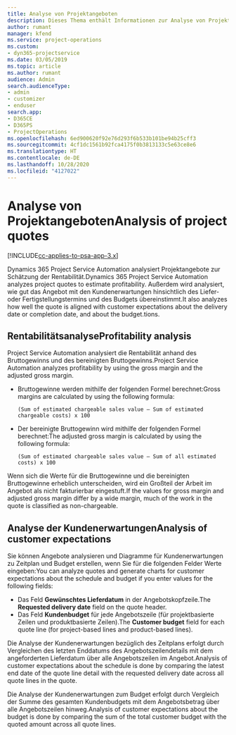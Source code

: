 ```yaml
---
title: Analyse von Projektangeboten
description: Dieses Thema enthält Informationen zur Analyse von Projektangeboten.
author: rumant
manager: kfend
ms.service: project-operations
ms.custom:
- dyn365-projectservice
ms.date: 03/05/2019
ms.topic: article
ms.author: rumant
audience: Admin
search.audienceType:
- admin
- customizer
- enduser
search.app:
- D365CE
- D365PS
- ProjectOperations
ms.openlocfilehash: 6ed900620f92e76d293f6b533b101be94b25cff3
ms.sourcegitcommit: 4cf1dc1561b92fca4175f0b3813133c5e63ce8e6
ms.translationtype: HT
ms.contentlocale: de-DE
ms.lasthandoff: 10/28/2020
ms.locfileid: "4127022"
---
```

# <a name="analysis-of-project-quotes"></a><span data-ttu-id="88b8b-103">Analyse von Projektangeboten</span><span class="sxs-lookup"><span data-stu-id="88b8b-103">Analysis of project quotes</span></span>

[!INCLUDE[cc-applies-to-psa-app-3.x](../includes/cc-applies-to-psa-app-3x.md)]

<span data-ttu-id="88b8b-104">Dynamics 365 Project Service Automation analysiert Projektangebote zur Schätzung der Rentabilität.</span><span class="sxs-lookup"><span data-stu-id="88b8b-104">Dynamics 365 Project Service Automation analyzes project quotes to estimate profitability.</span></span> <span data-ttu-id="88b8b-105">Außerdem wird analysiert, wie gut das Angebot mit den Kundenerwartungen hinsichtlich des Liefer- oder Fertigstellungstermins und des Budgets übereinstimmt.</span><span class="sxs-lookup"><span data-stu-id="88b8b-105">It also analyzes how well the quote is aligned with customer expectations about the delivery date or completion date, and about the budget.tions.</span></span>

## <a name="profitability-analysis"></a><span data-ttu-id="88b8b-106">Rentabilitätsanalyse</span><span class="sxs-lookup"><span data-stu-id="88b8b-106">Profitability analysis</span></span>

<span data-ttu-id="88b8b-107">Project Service Automation analysiert die Rentabilität anhand des Bruttogewinns und des bereinigten Bruttogewinns.</span><span class="sxs-lookup"><span data-stu-id="88b8b-107">Project Service Automation analyzes profitability by using the gross margin and the adjusted gross margin.</span></span>

- <span data-ttu-id="88b8b-108">Bruttogewinne werden mithilfe der folgenden Formel berechnet:</span><span class="sxs-lookup"><span data-stu-id="88b8b-108">Gross margins are calculated by using the following formula:</span></span>

  `
    (Sum of estimated chargeable sales value – Sum of estimated chargeable costs) x 100
  `
- <span data-ttu-id="88b8b-109">Der bereinigte Bruttogewinn wird mithilfe der folgenden Formel berechnet:</span><span class="sxs-lookup"><span data-stu-id="88b8b-109">The adjusted gross margin is calculated by using the following formula:</span></span>

  `
    (Sum of estimated chargeable sales value – Sum of all estimated costs) x 100
  `

<span data-ttu-id="88b8b-110">Wenn sich die Werte für die Bruttogewinne und die bereinigten Bruttogewinne erheblich unterscheiden, wird ein Großteil der Arbeit im Angebot als nicht fakturierbar eingestuft.</span><span class="sxs-lookup"><span data-stu-id="88b8b-110">If the values for gross margin and adjusted gross margin differ by a wide margin, much of the work in the quote is classified as non-chargeable.</span></span>

## <a name="analysis-of-customer-expectations"></a><span data-ttu-id="88b8b-111">Analyse der Kundenerwartungen</span><span class="sxs-lookup"><span data-stu-id="88b8b-111">Analysis of customer expectations</span></span>

<span data-ttu-id="88b8b-112">Sie können Angebote analysieren und Diagramme für Kundenerwartungen zu Zeitplan und Budget erstellen, wenn Sie für die folgenden Felder Werte eingeben:</span><span class="sxs-lookup"><span data-stu-id="88b8b-112">You can analyze quotes and generate charts for customer expectations about the schedule and budget if you enter values for the following fields:</span></span>

- <span data-ttu-id="88b8b-113">Das Feld **Gewünschtes Lieferdatum** in der Angebotskopfzeile.</span><span class="sxs-lookup"><span data-stu-id="88b8b-113">The **Requested delivery date** field on the quote header.</span></span>
- <span data-ttu-id="88b8b-114">Das Feld **Kundenbudget** für jede Angebotszeile (für projektbasierte Zeilen und produktbasierte Zeilen).</span><span class="sxs-lookup"><span data-stu-id="88b8b-114">The **Customer budget** field for each quote line (for project-based lines and product-based lines).</span></span>

<span data-ttu-id="88b8b-115">Die Analyse der Kundenerwartungen bezüglich des Zeitplans erfolgt durch Vergleichen des letzten Enddatums des Angebotszeilendetails mit dem angeforderten Lieferdatum über alle Angebotszeilen im Angebot.</span><span class="sxs-lookup"><span data-stu-id="88b8b-115">Analysis of customer expectations about the schedule is done by comparing the latest end date of the quote line detail with the requested delivery date across all quote lines in the quote.</span></span>

<span data-ttu-id="88b8b-116">Die Analyse der Kundenerwartungen zum Budget erfolgt durch Vergleich der Summe des gesamten Kundenbudgets mit dem Angebotsbetrag über alle Angebotszeilen hinweg.</span><span class="sxs-lookup"><span data-stu-id="88b8b-116">Analysis of customer expectations about the budget is done by comparing the sum of the total customer budget with the quoted amount across all quote lines.</span></span>
